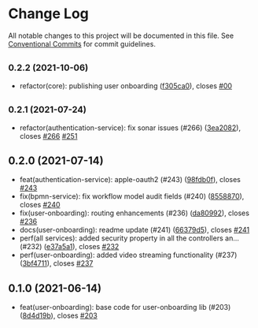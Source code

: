 # Change Log

All notable changes to this project will be documented in this file.
See [Conventional Commits](https://conventionalcommits.org) for commit guidelines.

## <small>0.2.2 (2021-10-06)</small>

* refactor(core): publishing user onboarding ([f305ca0](https://github.com/sourcefuse/loopback4-microservice-catalog/commit/f305ca0)), closes [#00](https://github.com/sourcefuse/loopback4-microservice-catalog/issues/00)





## <small>0.2.1 (2021-07-24)</small>

* refactor(authentication-service): fix sonar issues (#266) ([3ea2082](https://github.com/sourcefuse/loopback4-microservice-catalog/commit/3ea2082)), closes [#266](https://github.com/sourcefuse/loopback4-microservice-catalog/issues/266) [#251](https://github.com/sourcefuse/loopback4-microservice-catalog/issues/251)





## 0.2.0 (2021-07-14)

* feat(authentication-service): apple-oauth2 (#243) ([98fdb0f](https://github.com/sourcefuse/loopback4-microservice-catalog/commit/98fdb0f)), closes [#243](https://github.com/sourcefuse/loopback4-microservice-catalog/issues/243)
* fix(bpmn-service): fix workflow model audit fields (#240) ([8558870](https://github.com/sourcefuse/loopback4-microservice-catalog/commit/8558870)), closes [#240](https://github.com/sourcefuse/loopback4-microservice-catalog/issues/240)
* fix(user-onboarding): routing enhancements (#236) ([da80992](https://github.com/sourcefuse/loopback4-microservice-catalog/commit/da80992)), closes [#236](https://github.com/sourcefuse/loopback4-microservice-catalog/issues/236)
* docs(user-onboarding): readme update (#241) ([66379d5](https://github.com/sourcefuse/loopback4-microservice-catalog/commit/66379d5)), closes [#241](https://github.com/sourcefuse/loopback4-microservice-catalog/issues/241)
* perf(all services): added security property in all the controllers an… (#232) ([e37a5a1](https://github.com/sourcefuse/loopback4-microservice-catalog/commit/e37a5a1)), closes [#232](https://github.com/sourcefuse/loopback4-microservice-catalog/issues/232)
* perf(user-onboarding): added video streaming functionality (#237) ([3bf4711](https://github.com/sourcefuse/loopback4-microservice-catalog/commit/3bf4711)), closes [#237](https://github.com/sourcefuse/loopback4-microservice-catalog/issues/237)





## 0.1.0 (2021-06-14)

* feat(user-onboarding): base code for user-onboarding lib (#203) ([8d4d19b](https://github.com/sourcefuse/loopback4-microservice-catalog/commit/8d4d19b)), closes [#203](https://github.com/sourcefuse/loopback4-microservice-catalog/issues/203)
